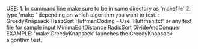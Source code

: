 USE: 
	1. In command line make sure to be in same directory as 'makefile'
	2. type 'make <command>' depending on which algorithm you want to test. 
		<command> : GreedyKnapsack
					HeapSort
					HuffmanCoding - Use 'Huffman.txt' or any text file for sample input
					MinimaEditDistance
					RadixSort
					DivideAndConquer
		EXAMPLE: 'make GreedyKnapsack' launches the GreedyKnapsack algorithm test.
